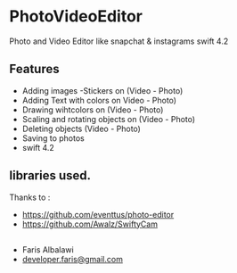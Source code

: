 # PhotoVideoEditor
Photo and Video Editor like snapchat & instagrams swift 4.2


## Features 
- Adding images -Stickers on (Video - Photo)
-  Adding Text with colors on Video - Photo)
- Drawing wihtcolors on (Video - Photo)
- Scaling and rotating objects on (Video - Photo)
-  Deleting objects (Video - Photo)
- Saving to photos 
-  swift 4.2 



## libraries used. 
Thanks to :
- https://github.com/eventtus/photo-editor
- https://github.com/Awalz/SwiftyCam 



## 

- Faris Albalawi
- developer.faris@gmail.com









